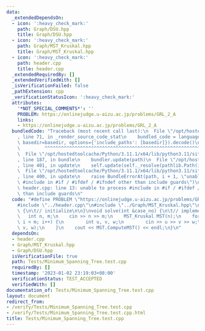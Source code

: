 ```yaml
---
data:
  _extendedDependsOn:
  - icon: ':heavy_check_mark:'
    path: Graph/DSU.hpp
    title: Graph/DSU.hpp
  - icon: ':heavy_check_mark:'
    path: Graph/MST_Kruskal.hpp
    title: Graph/MST_Kruskal.hpp
  - icon: ':heavy_check_mark:'
    path: header.cpp
    title: header.cpp
  _extendedRequiredBy: []
  _extendedVerifiedWith: []
  _isVerificationFailed: false
  _pathExtension: cpp
  _verificationStatusIcon: ':heavy_check_mark:'
  attributes:
    '*NOT_SPECIAL_COMMENTS*': ''
    PROBLEM: https://onlinejudge.u-aizu.ac.jp/problems/GRL_2_A
    links:
    - https://onlinejudge.u-aizu.ac.jp/problems/GRL_2_A
  bundledCode: "Traceback (most recent call last):\n  File \"/opt/hostedtoolcache/Python/3.11.1/x64/lib/python3.11/site-packages/onlinejudge_verify/documentation/build.py\"\
    , line 71, in _render_source_code_stat\n    bundled_code = language.bundle(stat.path,\
    \ basedir=basedir, options={'include_paths': [basedir]}).decode()\n          \
    \         ^^^^^^^^^^^^^^^^^^^^^^^^^^^^^^^^^^^^^^^^^^^^^^^^^^^^^^^^^^^^^^^^^^^^^^^^^^^^^^^^^\n\
    \  File \"/opt/hostedtoolcache/Python/3.11.1/x64/lib/python3.11/site-packages/onlinejudge_verify/languages/cplusplus.py\"\
    , line 187, in bundle\n    bundler.update(path)\n  File \"/opt/hostedtoolcache/Python/3.11.1/x64/lib/python3.11/site-packages/onlinejudge_verify/languages/cplusplus_bundle.py\"\
    , line 401, in update\n    self.update(self._resolve(pathlib.Path(included), included_from=path))\n\
    \  File \"/opt/hostedtoolcache/Python/3.11.1/x64/lib/python3.11/site-packages/onlinejudge_verify/languages/cplusplus_bundle.py\"\
    , line 400, in update\n    raise BundleErrorAt(path, i + 1, \"unable to process\
    \ #include in #if / #ifdef / #ifndef other than include guards\")\nonlinejudge_verify.languages.cplusplus_bundle.BundleErrorAt:\
    \ header.cpp: line 13: unable to process #include in #if / #ifdef / #ifndef other\
    \ than include guards\n"
  code: "#define PROBLEM \"https://onlinejudge.u-aizu.ac.jp/problems/GRL_2_A\"\n\n\
    #include \"../header.cpp\"\n#include \"../Graph/MST_Kruskal.hpp\"\n\nvoid init()\
    \ {\n\t// initialize\n\n}\nvoid solve(int &case_no) {\n\t// implementation\n \
    \   int n, m;\n    cin >> n >> m;\n    MST_Kruskal MST(n);\n    for (int i = 0;\
    \ i < m; i++) {\n        int u, v, w;\n        cin >> u >> v >> w;\n        MST.AddEdge(u,\
    \ v, w);\n    }\n    cout << MST.ComputeMST() << endl;\n}\n"
  dependsOn:
  - header.cpp
  - Graph/MST_Kruskal.hpp
  - Graph/DSU.hpp
  isVerificationFile: true
  path: Tests/Minimum_Spanning_Tree.test.cpp
  requiredBy: []
  timestamp: '2023-01-02 23:19:03+08:00'
  verificationStatus: TEST_ACCEPTED
  verifiedWith: []
documentation_of: Tests/Minimum_Spanning_Tree.test.cpp
layout: document
redirect_from:
- /verify/Tests/Minimum_Spanning_Tree.test.cpp
- /verify/Tests/Minimum_Spanning_Tree.test.cpp.html
title: Tests/Minimum_Spanning_Tree.test.cpp
---
```

